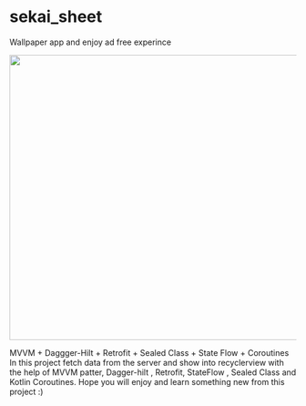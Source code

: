 # sekai_sheet

Wallpaper app  and enjoy ad free experince 


<img src="https://user-images.githubusercontent.com/56149022/210348186-d0f56251-8ab2-4079-937d-c15f32bcb6d9.gif" width="600" height="500">



MVVM + Daggger-Hilt + Retrofit + Sealed Class + State Flow + Coroutines In this project fetch data from the server and show into recyclerview with the help of MVVM patter, Dagger-hilt , Retrofit, StateFlow , Sealed Class and Kotlin Coroutines. Hope you will enjoy and learn something new from this project :)



